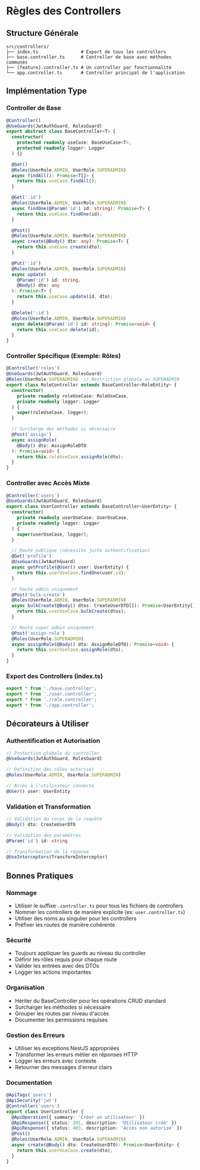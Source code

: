 # Règles des Controllers

## Structure Générale
```
src/controllers/
├── index.ts                # Export de tous les controllers
├── base.controller.ts      # Controller de base avec méthodes communes
├── [feature].controller.ts # Un controller par fonctionnalité
└── app.controller.ts       # Controller principal de l'application
```

## Implémentation Type

### Controller de Base
```typescript
@Controller()
@UseGuards(JwtAuthGuard, RolesGuard)
export abstract class BaseController<T> {
  constructor(
    protected readonly useCase: BaseUseCase<T>,
    protected readonly logger: Logger
  ) {}

  @Get()
  @Roles(UserRole.ADMIN, UserRole.SUPERADMIN)
  async findAll(): Promise<T[]> {
    return this.useCase.findAll();
  }

  @Get(':id')
  @Roles(UserRole.ADMIN, UserRole.SUPERADMIN)
  async findOne(@Param('id') id: string): Promise<T> {
    return this.useCase.findOne(id);
  }

  @Post()
  @Roles(UserRole.ADMIN, UserRole.SUPERADMIN)
  async create(@Body() dto: any): Promise<T> {
    return this.useCase.create(dto);
  }

  @Put(':id')
  @Roles(UserRole.ADMIN, UserRole.SUPERADMIN)
  async update(
    @Param('id') id: string,
    @Body() dto: any
  ): Promise<T> {
    return this.useCase.update(id, dto);
  }

  @Delete(':id')
  @Roles(UserRole.ADMIN, UserRole.SUPERADMIN)
  async delete(@Param('id') id: string): Promise<void> {
    return this.useCase.delete(id);
  }
}
```

### Controller Spécifique (Exemple: Rôles)
```typescript
@Controller('roles')
@UseGuards(JwtAuthGuard, RolesGuard)
@Roles(UserRole.SUPERADMIN)  // Restriction globale au SUPERADMIN
export class RoleController extends BaseController<RoleEntity> {
  constructor(
    private readonly roleUseCase: RoleUseCase,
    private readonly logger: Logger
  ) {
    super(roleUseCase, logger);
  }

  // Surcharge des méthodes si nécessaire
  @Post('assign')
  async assignRole(
    @Body() dto: AssignRoleDTO
  ): Promise<void> {
    return this.roleUseCase.assignRole(dto);
  }
}
```

### Controller avec Accès Mixte
```typescript
@Controller('users')
@UseGuards(JwtAuthGuard, RolesGuard)
export class UserController extends BaseController<UserEntity> {
  constructor(
    private readonly userUseCase: UserUseCase,
    private readonly logger: Logger
  ) {
    super(userUseCase, logger);
  }

  // Route publique (nécessite juste authentification)
  @Get('profile')
  @UseGuards(JwtAuthGuard)
  async getProfile(@User() user: UserEntity) {
    return this.userUseCase.findOne(user.id);
  }

  // Route admin uniquement
  @Post('bulk-create')
  @Roles(UserRole.ADMIN, UserRole.SUPERADMIN)
  async bulkCreate(@Body() dtos: CreateUserDTO[]): Promise<UserEntity[]> {
    return this.userUseCase.bulkCreate(dtos);
  }

  // Route super admin uniquement
  @Post('assign-role')
  @Roles(UserRole.SUPERADMIN)
  async assignRole(@Body() dto: AssignRoleDTO): Promise<void> {
    return this.userUseCase.assignRole(dto);
  }
}
```

### Export des Controllers (index.ts)
```typescript
export * from './base.controller';
export * from './user.controller';
export * from './role.controller';
export * from './app.controller';
```

## Décorateurs à Utiliser

### Authentification et Autorisation
```typescript
// Protection globale du controller
@UseGuards(JwtAuthGuard, RolesGuard)

// Définition des rôles autorisés
@Roles(UserRole.ADMIN, UserRole.SUPERADMIN)

// Accès à l'utilisateur connecté
@User() user: UserEntity
```

### Validation et Transformation
```typescript
// Validation du corps de la requête
@Body() dto: CreateUserDTO

// Validation des paramètres
@Param('id') id: string

// Transformation de la réponse
@UseInterceptors(TransformInterceptor)
```

## Bonnes Pratiques

### Nommage
- Utiliser le suffixe `.controller.ts` pour tous les fichiers de controllers
- Nommer les controllers de manière explicite (ex: `user.controller.ts`)
- Utiliser des noms au singulier pour les controllers
- Préfixer les routes de manière cohérente

### Sécurité
- Toujours appliquer les guards au niveau du controller
- Définir les rôles requis pour chaque route
- Valider les entrées avec des DTOs
- Logger les actions importantes

### Organisation
- Hériter du BaseController pour les opérations CRUD standard
- Surcharger les méthodes si nécessaire
- Grouper les routes par niveau d'accès
- Documenter les permissions requises

### Gestion des Erreurs
- Utiliser les exceptions NestJS appropriées
- Transformer les erreurs métier en réponses HTTP
- Logger les erreurs avec contexte
- Retourner des messages d'erreur clairs

### Documentation
```typescript
@ApiTags('users')
@ApiSecurity('jwt')
@Controller('users')
export class UserController {
  @ApiOperation({ summary: 'Créer un utilisateur' })
  @ApiResponse({ status: 201, description: 'Utilisateur créé' })
  @ApiResponse({ status: 403, description: 'Accès non autorisé' })
  @Post()
  @Roles(UserRole.ADMIN, UserRole.SUPERADMIN)
  async create(@Body() dto: CreateUserDTO): Promise<UserEntity> {
    return this.userUseCase.create(dto);
  }
}
``` 